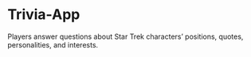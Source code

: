 # Trivia-App
Players answer questions about Star Trek characters’ positions, quotes, personalities, and interests.
